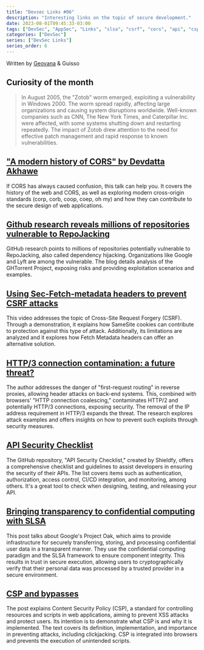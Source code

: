 ```yaml
---
title: "Devsec Links #06"
description: "Interesting links on the topic of secure development."
date: 2023-08-01T09:45:33-03:00
tags: ["DevSec", "AppSec", "Links", "slsa", "csrf", "cors", "api", "csp"]
categories: ["DevSec"]
series: ["DevSec Links"]
series_order: 6
---
```


Written by [Geovana](https://www.linkedin.com/in/geovana-silva/) & Guisso

## Curiosity of the month 
  
> In August 2005, the "Zotob" worm emerged, exploiting a vulnerability in Windows 2000. The worm spread rapidly, affecting large organizations and causing system disruptions worldwide. Well-known companies such as CNN, The New York Times, and Caterpillar Inc. were affected, with some systems shutting down and restarting repeatedly. The impact of Zotob drew attention to the need for effective patch management and rapid response to known vulnerabilities.

## ["A modern history of CORS" by Devdatta Akhawe](https://www.youtube.com/watch?v=0YJ-yhoJh2I)
If CORS has always caused confusion, this talk can help you. It covers the history of the web and CORS, as well as exploring modern cross-origin standards (corp, corb, coop, coep, oh my) and how they can contribute to the secure design of web applications.

## [Github research reveals millions of repositories vulnerable to RepoJacking](https://blog.aquasec.com/github-dataset-research-reveals-millions-potentially-vulnerable-to-repojacking?utm_source=tldrsec.com&utm_medium=newsletter&utm_campaign=tl-dr-sec-189-cisa-on-defending-ci-cd-backdooring-npm-via-s3-ai-reverse-engineering)
GitHub research points to millions of repositories potentially vulnerable to RepoJacking, also called dependency hijacking. Organizations like Google and Lyft are among the vulnerable. The blog details analysis of the GHTorrent Project, exposing risks and providing exploitation scenarios and examples.

## [Using Sec-Fetch-metadata headers to prevent CSRF attacks](https://www.youtube.com/watch?v=EBTHtsS7rYM)
This video addresses the topic of Cross-Site Request Forgery (CSRF). Through a demonstration, it explains how SameSite cookies can contribute to protection against this type of attack. Additionally, its limitations are analyzed and it explores how Fetch Metadata headers can offer an alternative solution.

## [HTTP/3 connection contamination: a future threat?](https://portswigger.net/research/http-3-connection-contamination)
The author addresses the danger of "first-request routing" in reverse proxies, allowing header attacks on back-end systems. This, combined with browsers' "HTTP connection coalescing," contaminates HTTP/2 and potentially HTTP/3 connections, exposing security. The removal of the IP address requirement in HTTP/3 expands the threat. The research explores attack examples and offers insights on how to prevent such exploits through security measures.

## [API Security Checklist](https://github.com/shieldfy/API-Security-Checklist)
The GitHub repository, "API Security Checklist," created by Shieldfy, offers a comprehensive checklist and guidelines to assist developers in ensuring the security of their APIs. The list covers items such as authentication, authorization, access control, CI/CD integration, and monitoring, among others. It's a great tool to check when designing, testing, and releasing your API.

## [Bringing transparency to confidential computing with SLSA](https://security.googleblog.com/2023/06/bringing-transparency-to-confidential.html)
This post talks about Google's Project Oak, which aims to provide infrastructure for securely transferring, storing, and processing confidential user data in a transparent manner. They use the confidential computing paradigm and the SLSA framework to ensure component integrity. This results in trust in secure execution, allowing users to cryptographically verify that their personal data was processed by a trusted provider in a secure environment.

## [CSP and bypasses](https://www.cobalt.io/blog/csp-and-bypasses)
The post explains Content Security Policy (CSP), a standard for controlling resources and scripts in web applications, aiming to prevent XSS attacks and protect users. Its intention is to demonstrate what CSP is and why it is implemented. The text covers its definition, implementation, and importance in preventing attacks, including clickjacking. CSP is integrated into browsers and prevents the execution of unintended scripts.

